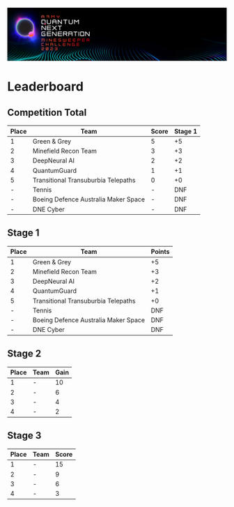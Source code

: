 <p align="center">
  <img src="https://github.com/ricohub01/qng23-challenge/blob/main/assets/images/Header.jpg?raw=true" alt="header"/>
</p>

# Leaderboard

## Competition Total

| Place | Team | Score | Stage 1 |
|---|---|---|---|
| 1 | Green & Grey | 5 | +5 |
| 2 | Minefield Recon Team | 3 | +3 |
| 3 | DeepNeural AI | 2 | +2 |
| 4 | QuantumGuard | 1 | +1 |
| 5 | Transitional Transuburbia Telepaths | 0 | +0 |
| - | Tennis | - | DNF |
| - | Boeing Defence Australia Maker Space | - | DNF |
| - | DNE Cyber | - | DNF |


## Stage 1

| Place | Team | Points |
|---|---|---|
| 1 | Green & Grey | +5 |
| 2 | Minefield Recon Team | +3 |
| 3 | DeepNeural AI | +2 |
| 4 | QuantumGuard | +1 |
| 5 | Transitional Transuburbia Telepaths | +0 |
| - | Tennis | DNF |
| - | Boeing Defence Australia Maker Space | DNF |
| - | DNE Cyber | DNF |

## Stage 2

| Place | Team | Gain |
|---|---|---|
| 1 | - | 10 |
| 2 | -| 6 |
| 3 | - | 4 |
| 4 | - | 2 |

## Stage 3

| Place | Team | Score |
|---|---|---|
| 1 | - | 15 |
| 2 | - | 9 |
| 3 | - | 6 |
| 4 | - | 3 |